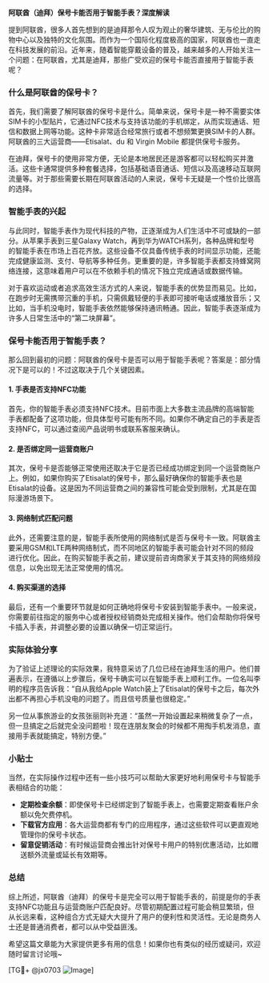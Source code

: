 **阿联酋（迪拜）保号卡能否用于智能手表？深度解读**

提到阿联酋，很多人首先想到的是迪拜那令人叹为观止的奢华建筑、无与伦比的购物中心以及独特的文化氛围。而作为一个国际化程度极高的国家，阿联酋也一直走在科技发展的前沿。近年来，随着智能穿戴设备的普及，越来越多的人开始关注一个问题：在阿联酋，尤其是迪拜，那些广受欢迎的保号卡能否直接用于智能手表呢？

### 什么是阿联酋的保号卡？

首先，我们需要了解阿联酋的保号卡是什么。简单来说，保号卡是一种不需要实体SIM卡的小型贴片，它通过NFC技术与支持该功能的手机绑定，从而实现通话、短信和数据上网等功能。这种卡非常适合经常旅行或者不想频繁更换SIM卡的人群。阿联酋的三大运营商——Etisalat、du 和 Virgin Mobile 都提供保号卡服务。

在迪拜，保号卡的使用非常方便，无论是本地居民还是游客都可以轻松购买并激活。这些卡通常提供多种套餐选择，包括基础语音通话、短信以及高速移动互联网流量等。对于那些需要长期在阿联酋活动的人来说，保号卡无疑是一个性价比很高的选择。

### 智能手表的兴起

与此同时，智能手表作为现代科技的产物，正逐渐成为人们生活中不可或缺的一部分。从苹果手表到三星Galaxy Watch，再到华为WATCH系列，各种品牌和型号的智能手表在市场上百花齐放。这些设备不仅具备传统手表的时间显示功能，还能完成健康监测、支付、导航等多种任务。更重要的是，许多智能手表都支持蜂窝网络连接，这意味着用户可以在不依赖手机的情况下独立完成通话或数据传输。

对于喜欢运动或者追求高效生活方式的人来说，智能手表的优势显而易见。比如，在跑步时无需携带沉重的手机，只需佩戴轻便的手表即可接听电话或播放音乐；又比如，当手机没电时，智能手表依然能够保持通讯畅通。因此，智能手表逐渐成为许多人日常生活中的“第二块屏幕”。

### 保号卡能否用于智能手表？

那么回到最初的问题：阿联酋的保号卡是否可以用于智能手表呢？答案是：部分情况下是可以的！不过这取决于几个关键因素。

#### 1. 手表是否支持NFC功能
首先，你的智能手表必须支持NFC技术。目前市面上大多数主流品牌的高端智能手表都配备了这项功能，但具体型号可能有所不同。如果你不确定自己的手表是否支持NFC，可以通过查阅产品说明书或联系客服来确认。

#### 2. 是否绑定同一运营商账户
其次，保号卡是否能够正常使用还取决于它是否已经成功绑定到同一个运营商账户上。例如，如果你购买了Etisalat的保号卡，那么最好确保你的智能手表也是Etisalat的设备。这是因为不同运营商之间的兼容性可能会受到限制，尤其是在国际漫游场景下。

#### 3. 网络制式匹配问题
此外，还需要注意的是，智能手表所使用的网络制式是否与保号卡一致。阿联酋主要采用GSM和LTE两种网络制式，而不同地区的智能手表可能会针对不同的频段进行优化。因此，在购买智能手表之前，建议提前咨询商家关于其支持的网络频段信息，以免出现无法正常使用的情况。

#### 4. 购买渠道的选择
最后，还有一个重要环节就是如何正确地将保号卡安装到智能手表中。一般来说，你需要前往指定的服务中心或者授权经销商处完成相关操作。他们会帮助你将保号卡插入手表，并调整必要的设置以确保一切正常运行。

### 实际体验分享

为了验证上述理论的实际效果，我特意采访了几位已经在迪拜生活的用户。他们普遍表示，在遵循以上步骤后，保号卡确实可以在智能手表上顺利工作。一位名叫李明的程序员告诉我：“自从我给Apple Watch装上了Etisalat的保号卡之后，每次外出都不再担心手机没电的问题了。而且信号质量也很稳定。”

另一位从事旅游业的女孩张丽则补充道：“虽然一开始设置起来稍微复杂了一点，但一旦搞定之后就完全没问题啦！现在连朋友聚会的时候都不用掏手机发消息，直接用手表就能搞定，特别方便。”

### 小贴士

当然，在实际操作过程中还有一些小技巧可以帮助大家更好地利用保号卡与智能手表相结合的功能：

- **定期检查余额**：即使保号卡已经绑定到了智能手表上，也需要定期查看账户余额以免欠费停机。
- **下载官方应用**：各大运营商都有专门的应用程序，通过这些软件可以更直观地管理你的保号卡状态。
- **留意促销活动**：有时候运营商会推出针对保号卡用户的特别优惠活动，比如赠送额外流量或延长有效期等。

### 总结

综上所述，阿联酋（迪拜）的保号卡是完全可以用于智能手表的，前提是你的手表支持NFC功能且与运营商账户匹配良好。尽管初期配置过程可能会稍显繁琐，但从长远来看，这种组合方式无疑大大提升了用户的便利性和灵活性。无论是商务人士还是普通消费者，都可以从中受益匪浅。

希望这篇文章能为大家提供更多有用的信息！如果你也有类似的经历或疑问，欢迎随时留言讨论哦~

[TG💪+ @jx0703 ![Image](https://github.com/user-attachments/assets/dbca1d08-cadb-493c-b0ec-ad6f7a83f270)]